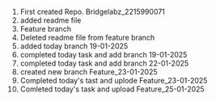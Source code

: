 1. First created Repo. Bridgelabz_2215990071
2. added readme file
3. Feature branch
4. Deleted readme file from feature branch 
5. added today branch 19-01-2025
6. completed today task and add branch 19-01-2025
7. completed today task and add branch 22-01-2025
8. created new branch Feature_23-01-2025
9. Completed today's tast and uplode Feature_23-01-2025
10. Comleted today's task and upload Feature_25-01-2025
